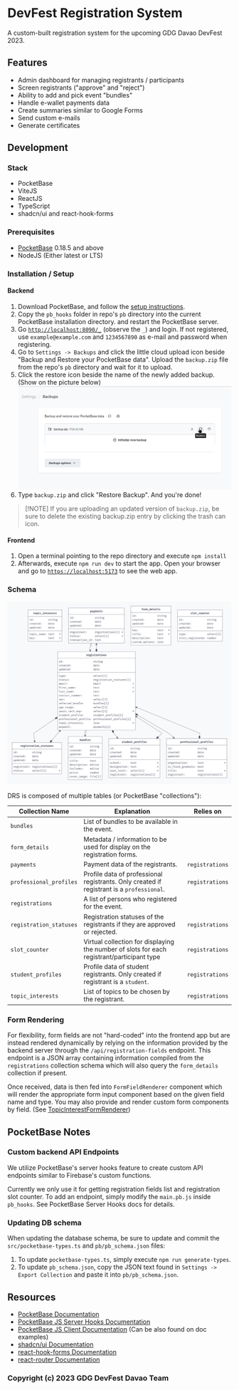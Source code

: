 # DevFest Registration System
A custom-built registration system for the upcoming GDG Davao DevFest 2023.

## Features
- Admin dashboard for managing registrants / participants
- Screen registrants ("approve" and "reject")
- Ability to add and pick event "bundles"
- Handle e-wallet payments data
- Create summaries similar to Google Forms
- Send custom e-mails
- Generate certificates

## Development
### Stack
- PocketBase
- ViteJS
- ReactJS
- TypeScript
- shadcn/ui and react-hook-forms

### Prerequisites
- [PocketBase](https://pocketbase.io) 0.18.5 and above
- NodeJS (Either latest or LTS)

### Installation / Setup
#### Backend
1. Download PocketBase, and follow the [setup instructions](https://pocketbase.io/docs/).
2. Copy the `pb_hooks` folder in repo's `pb` directory into the current PocketBase installation directory. and restart the PocketBase server.
3. Go [`http://localhost:8090/_`](http://localhost:8090/_) (observe the `_`) and login. If not registered, use `example@example.com` and `1234567890` as e-mail and password when registering.
4. Go to `Settings -> Backups` and click the little cloud upload icon beside "Backup and Restore your PocketBase data". Upload the `backup.zip` file from the repo's `pb` directory and wait for it to upload.
5. Click the restore icon beside the name of the newly added backup. (Show on the picture below)
   ![1](./docs_images/1.png)
6. Type `backup.zip` and click "Restore Backup". And you're done!

> [!NOTE] If you are uploading an updated version of `backup.zip`, be sure to delete the existing backup.zip entry by clicking the trash can icon.

#### Frontend
1. Open a terminal pointing to the repo directory and execute `npm install`
2. Afterwards, execute `npm run dev` to start the app. Open your browser and go to [`https://localhost:5173`](https://localhost:5173) to see the web app.

### Schema
![Schema](./pb/pb_diagram_simple.png)

DRS is composed of multiple tables (or PocketBase "collections"):

| Collection Name | Explanation | Relies on | 
|-----------------|-------------|-----------|
| `bundles` | List of bundles to be available in the event. ||
| `form_details` | Metadata / information to be used for display on the registration forms. ||
| `payments` | Payment data of the registrants. | `registrations` |
| `professional_profiles` | Profile data of professional registrants. Only created if registrant is a `professional`. | `registrations` |
| `registrations` | A list of persons who registered for the event. ||
| `registration_statuses` | Registration statuses of the registrants if they are approved or rejected. | `registrations` |
| `slot_counter` | Virtual collection for displaying the number of slots for each registrant/participant type | `registrations` |
| `student_profiles` | Profile data of student registrants. Only created if registrant is a `student`. | `registrations` |
| `topic_interests` | List of topics to be chosen by the registrant. | `registrations` |

### Form Rendering
For flexibility, form fields are not "hard-coded" into the frontend app but are instead rendered dynamically by relying on the information provided by the backend server through the `/api/registration-fields` endpoint. This endpoint is a JSON array containing information compiled from the `registrations` collection schema which will also query the `form_details` collection if present. 

Once received, data is then fed into `FormFieldRenderer` component which will render the appropriate form input component based on the given field name and type. You may also provide and render custom form components by field. (See [TopicInterestFormRenderer](/src/components/form-renderers/TopicInterestFormRenderer))

## PocketBase Notes
### Custom backend API Endpoints
We utilize PocketBase's server hooks feature to create custom API endpoints similar to Firebase's custom functions.

Currently we only use it for getting registration fields list and registration slot counter. To add an endpoint, simply modify the `main.pb.js` inside `pb_hooks`. See PocketBase Server Hooks docs for details.

### Updating DB schema
When updating the database schema, be sure to update and commit the `src/pocketbase-types.ts` and `pb/pb_schema.json` files:
1. To update `pocketbase-types.ts`, simply execute `npm run generate-types`.
2. To update `pb_schema.json`, copy the JSON text found in `Settings -> Export Collection` and paste it into `pb/pb_schema.json`.

## Resources
- [PocketBase Documentation](https://pocketbase.io/docs)
- [PocketBase JS Server Hooks Documentation](https://pocketbase.io/docs/js-overview/)
- [PocketBase JS Client Documentation](npmjs.com/package/pocketbase) (Can be also found on doc examples)
- [shadcn/ui Documentation](https://ui.shadcn.com/)
- [react-hook-forms Documentation](https://www.react-hook-form.com/)
- [react-router Documentation](https://reactrouter.com/)

### Copyright (c) 2023 GDG DevFest Davao Team